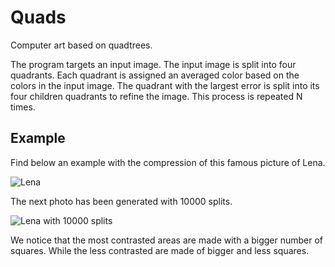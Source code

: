 Quads
=====

Computer art based on quadtrees.

The program targets an input image. The input image is split into four
quadrants. Each quadrant is assigned an averaged color based on the colors in
the input image. The quadrant with the largest error is split into its four
children quadrants to refine the image. This process is repeated N times.

Example
-------

Find below an example with the compression of this famous picture of Lena.

![Lena](http://i.imgur.com/pBRlf6p.png)

The next photo has been generated with 10000 splits.

![Lena with 10000 splits](http://i.imgur.com/CKLyhDV.png)

We notice that the most contrasted areas are made with a bigger number of
squares. While the less contrasted are made of bigger and less squares.
